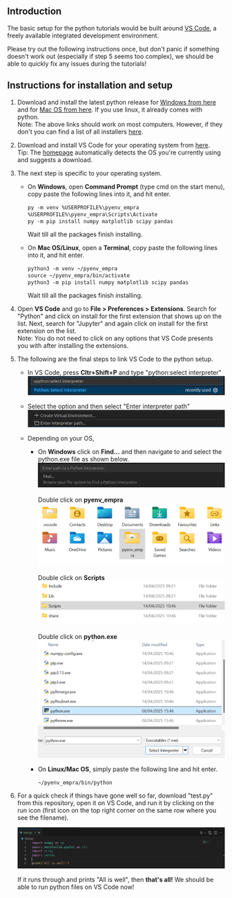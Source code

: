 ## Introduction

The basic setup for the python tutorials would be built around [VS Code](https://code.visualstudio.com/), a freely available integrated development environment. 

Please try out the following instructions once, but don't panic if something doesn't work out (especially if step 5 seems too complex), we should be able to quickly fix any issues during the tutorials!

## Instructions for installation and setup 

1. Download and install the latest python release for [Windows from here](https://www.python.org/ftp/python/3.13.3/python-3.13.3-amd64.exe) and for [Mac OS from here](https://www.python.org/ftp/python/3.13.3/python-3.13.3-macos11.pkg). If you use linux, it already comes with python.\
Note: The above links should work on most computers. However, if they don't you can find a list of all installers [here](https://www.python.org/downloads/release/python-3133/).

2. Download and install VS Code for your operating system from [here](https://code.visualstudio.com/Download).\
Tip: The [homepage](https://code.visualstudio.com) automatically detects the OS you're currently using and suggests a download.

3. The next step is specific to your operating system.

    * On **Windows**, open **Command Prompt** (type cmd on the start menu), copy paste the following lines into it, and hit enter.
        ```
        py -m venv %USERPROFILE%\pyenv_empra
        %USERPROFILE%\pyenv_empra\Scripts\Activate
        py -m pip install numpy matplotlib scipy pandas 
        ```

        Wait till all the packages finish installing.

    * On **Mac OS/Linux**, open a **Terminal**, copy paste the following lines into it, and hit enter.

        ```
        python3 -m venv ~/pyenv_empra
        source ~/pyenv_empra/bin/activate
        python3 -m pip install numpy matplotlib scipy pandas 
        ```
        Wait till all the packages finish installing.

 4. Open **VS Code** and go to **File > Preferences > Extensions**. Search for "Python" and click on install for the first extension that shows up on the list. Next, search for "Jupyter" and again click on install for the first extension on the list.\
  Note: You do not need to click on any options that VS Code presents you with after installing the extensions.

5. The following are the final steps to link VS Code to the python setup. 

    * In VS Code, press **Cltr+Shift+P** and type "python:select interpreter"
    ![Screenshot](screenshots/image.png)

    * Select the option and then select "Enter interpreter path"
    ![alt text](screenshots/image-1.png)

    * Depending on your OS,
        
        * On **Windows** click on **Find...** and then navigate to and select the python.exe file as shown below.
        ![alt text](screenshots/image-3.png)\
        \
        Double click on **pyenv_empra**
        ![alt text](screenshots/step1.png)\
        \
        Double click on **Scripts**
        ![alt text](screenshots/step2.png)\
        \
        Double click on **python.exe**
        ![alt text](screenshots/step3.png)

        * On **Linux/Mac OS**, simply paste the following line and hit enter.
            ```
            ~/pyenv_empra/bin/python
            ```
6. For a quick check if things have gone well so far, download "test.py" from this repository, open it on VS Code, and run it by clicking on the run icon (first icon on the top right corner on the same row where you see the filename).

    ![alt text](screenshots/image-4.png)

    If it runs through and prints "All is well", then **that's all!** We should be able to run python files on VS Code now!